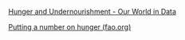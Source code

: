 [Hunger and Undernourishment - Our World in Data](https://ourworldindata.org/hunger-and-undernourishment)



[Putting a number on hunger (fao.org)](https://www.fao.org/interactive/state-of-food-security-nutrition/en/)
